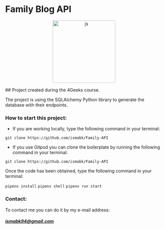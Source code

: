 # Family Blog API
<p align="center">
  <img
		width="200"
		alt="js"
		src="https://upload.wikimedia.org/wikipedia/commons/thumb/c/c3/Python-logo-notext.svg/800px-Python-logo-notext.svg.png">
<p>
## Project created during the 4Geeks course.

The project is using the SQLAlchemy Python library to generate the database with their endpoints.

### How to start this project:
- If you are working locally, type the following command in your terminal:

`git clone https://github.com/ismabk/Family-API`

- If you use Gitpod you can clone the boilerplate by running the following command in your terminal:

`git clone https://github.com/ismabk/Family-API`

Once the code has been obtained, type the following command in your terminal:

`pipenv install`
`pipenv shell`
`pipenv run start`

### Contact:
To contact me you can do it by my e-mail address:
##### ismabk94@gmail.com
